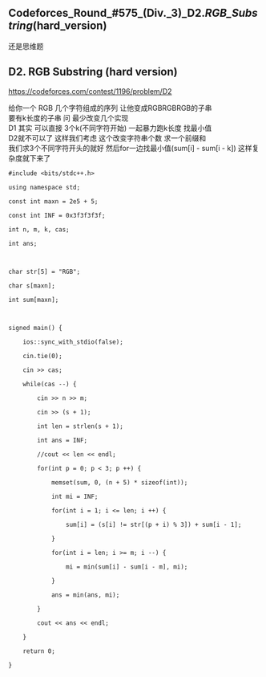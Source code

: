 ## Codeforces_Round_#575_(Div._3)_D2._RGB_Substring_(hard_version)

还是思维题

## D2. RGB Substring (hard version)

<https://codeforces.com/contest/1196/problem/D2>

给你一个 RGB 几个字符组成的序列 让他变成RGBRGBRGB的子串  
要有k长度的子串 问 最少改变几个实现  
D1 其实 可以直接 3个k(不同字符开始) 一起暴力跑k长度 找最小值  
D2就不可以了 这样我们考虑 这个改变字符串个数 求一个前缀和  
我们求3个不同字符开头的就好 然后for一边找最小值(sum[i] - sum[i - k]) 这样复杂度就下来了

    
    
    #include <bits/stdc++.h>
    using namespace std;
    const int maxn = 2e5 + 5;
    const int INF = 0x3f3f3f3f;
    int n, m, k, cas;
    int ans;
     
    char str[5] = "RGB";
    char s[maxn];
    int sum[maxn];
     
    signed main() {
        ios::sync_with_stdio(false);
        cin.tie(0);
        cin >> cas;
        while(cas --) {
            cin >> n >> m;
            cin >> (s + 1);
            int len = strlen(s + 1);
            int ans = INF;
            //cout << len << endl;
            for(int p = 0; p < 3; p ++) {
                memset(sum, 0, (n + 5) * sizeof(int));
                int mi = INF;
                for(int i = 1; i <= len; i ++) {
                    sum[i] = (s[i] != str[(p + i) % 3]) + sum[i - 1];
                }
                for(int i = len; i >= m; i --) {
                    mi = min(sum[i] - sum[i - m], mi);
                }
                ans = min(ans, mi);
            }
            cout << ans << endl;
        }
        return 0;
    }
    

